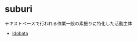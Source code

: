 suburi
===========

テキストベースで行われる作業一般の素振りに特化した活動主体

- [Idobata](https://idobata.io/organizations/sapporotxt/rooms/suburi/join_request/38fbf517-1b39-4d57-ae06-2a06bf04df10)
